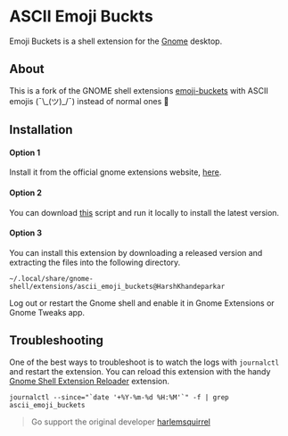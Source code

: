# ASCII Emoji Buckts
Emoji Buckets is a shell extension for the [Gnome](https://www.gnome.org/) desktop.

## About
This is a fork of the GNOME shell extensions [emoji-buckets](https://github.com/harlemsquirrel/gnome-emoji-buckets) with ASCII emojis (¯\\\_(ツ)_/¯) instead of normal ones :shrug:

## Installation

#### Option 1
Install it from the official gnome extensions website, [here](https://extensions.gnome.org/extension/3408/ascii-emoji-buckets/).

#### Option 2
You can download [this](ascii-emoji-installer.sh) script and run it locally to install the latest version.

#### Option 3
You can install this extension by downloading a released version and extracting the files into the following directory.
```
~/.local/share/gnome-shell/extensions/ascii_emoji_buckets@HarshKhandeparkar
```

Log out or restart the Gnome shell and enable it in Gnome Extensions or Gnome Tweaks app.

## Troubleshooting

One of the best ways to troubleshoot is to watch the logs with `journalctl` and restart the extension. You can reload this extension with the handy [Gnome Shell Extension Reloader](https://extensions.gnome.org/extension/1137/gnome-shell-extension-reloader/) extension.

```
journalctl --since="`date '+%Y-%m-%d %H:%M'`" -f | grep ascii_emoji_buckets
```

> Go support the original developer [harlemsquirrel](https://github.com/harlemsquirrel)
